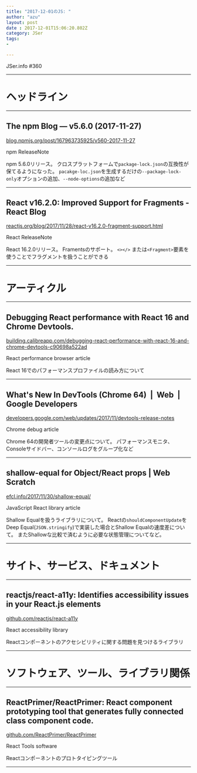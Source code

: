 ```yaml
---
title: "2017-12-01のJS: "
author: "azu"
layout: post
date : 2017-12-01T15:06:20.802Z
category: JSer
tags:
-

---
```


JSer.info #360

----

<h1 class="site-genre">ヘッドライン</h1>

----

## The npm Blog — v5.6.0 (2017-11-27)
[blog.npmjs.org/post/167963735925/v560-2017-11-27](http://blog.npmjs.org/post/167963735925/v560-2017-11-27 "The npm Blog — v5.6.0 (2017-11-27)")
<p class="jser-tags jser-tag-icon"><span class="jser-tag">npm</span> <span class="jser-tag">ReleaseNote</span></p>

npm 5.6.0リリース。
クロスプラットフォームで`package-lock.json`の互換性が保てるようになった。
`pacakge-loc.json`を生成するだけの`--package-lock-only`オプションの追加、`--node-options`の追加など


----

## React v16.2.0: Improved Support for Fragments - React Blog
[reactjs.org/blog/2017/11/28/react-v16.2.0-fragment-support.html](https://reactjs.org/blog/2017/11/28/react-v16.2.0-fragment-support.html "React v16.2.0: Improved Support for Fragments - React Blog")
<p class="jser-tags jser-tag-icon"><span class="jser-tag">React</span> <span class="jser-tag">ReleaseNote</span></p>

React 16.2.0リリース。
Framentsのサポート。
`<></>` または`<Fragment>`要素を使うことでフラグメントを扱うことができる


----
<h1 class="site-genre">アーティクル</h1>

----

## Debugging React performance with React 16 and Chrome Devtools.
[building.calibreapp.com/debugging-react-performance-with-react-16-and-chrome-devtools-c90698a522ad](https://building.calibreapp.com/debugging-react-performance-with-react-16-and-chrome-devtools-c90698a522ad "Debugging React performance with React 16 and Chrome Devtools.")
<p class="jser-tags jser-tag-icon"><span class="jser-tag">React</span> <span class="jser-tag">performance</span> <span class="jser-tag">browser</span> <span class="jser-tag">article</span></p>

React 16でのパフォーマンスプロファイルの読み方について


----

## What's New In DevTools (Chrome 64)  |  Web  |  Google Developers
[developers.google.com/web/updates/2017/11/devtools-release-notes](https://developers.google.com/web/updates/2017/11/devtools-release-notes "What's New In DevTools (Chrome 64)  |  Web  |  Google Developers")
<p class="jser-tags jser-tag-icon"><span class="jser-tag">Chrome</span> <span class="jser-tag">debug</span> <span class="jser-tag">article</span></p>

Chrome 64の開発者ツールの変更点について。
パフォーマンスモニタ、Consoleサイドバー、コンソールログをグループ化など


----

## shallow-equal for Object/React props | Web Scratch
[efcl.info/2017/11/30/shallow-equal/](http://efcl.info/2017/11/30/shallow-equal/ "shallow-equal for Object/React props | Web Scratch")
<p class="jser-tags jser-tag-icon"><span class="jser-tag">JavaScript</span> <span class="jser-tag">React</span> <span class="jser-tag">library</span> <span class="jser-tag">article</span></p>

Shallow Equalを扱うライブラリについて。
Reactの`shouldComponentUpdate`をDeep Equal(`JSON.stringify`)で実装した場合とShallow Equalの速度差について。
またShallowな比較で済むように必要な状態管理についてなど。


----
<h1 class="site-genre">サイト、サービス、ドキュメント</h1>

----

## reactjs/react-a11y: Identifies accessibility issues in your React.js elements
[github.com/reactjs/react-a11y](https://github.com/reactjs/react-a11y "reactjs/react-a11y: Identifies accessibility issues in your React.js elements")
<p class="jser-tags jser-tag-icon"><span class="jser-tag">React</span> <span class="jser-tag">accessibility</span> <span class="jser-tag">library</span></p>

Reactコンポーネントのアクセシビリティに関する問題を見つけるライブラリ


----
<h1 class="site-genre">ソフトウェア、ツール、ライブラリ関係</h1>

----

## ReactPrimer/ReactPrimer: React component prototyping tool that generates fully connected class component code.
[github.com/ReactPrimer/ReactPrimer](https://github.com/ReactPrimer/ReactPrimer "ReactPrimer/ReactPrimer: React component prototyping tool that generates fully connected class component code.")
<p class="jser-tags jser-tag-icon"><span class="jser-tag">React</span> <span class="jser-tag">Tools</span> <span class="jser-tag">software</span></p>

Reactコンポーネントのプロトタイピングツール


----
